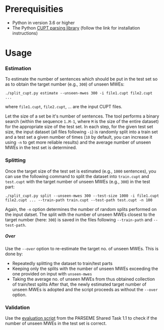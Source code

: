 # Prerequisities

* Python in version 3.6 or higher
* The Python [CUPT parsing library][cupt-parser] (follow the link for installation instructions)

# Usage

### Estimation

To estimate the number of sentences which should be put in the test set so as
to obtain the target number (e.g., `300`) of unseen MWEs:
```
./split_cupt.py estimate --unseen-mwes 300 -i file1.cupt file2.cupt ...
```
where `file1.cupt`, `file2.cupt`, ... are the input CUPT files.

Let the size of a set be it's number of sentences. 
The tool performs a binary search (within the sequence `1`..`M-1`, where `M` is the size of the entire dataset) for the appropriate size of the test set.  In each step, for
the given test set size, the input dataset (all files following `-i`) is randomly split into a train set and
a test set a given number of times (`10` by default, you can increase it using `-n` to get more reliable results) and
the average number of unseen MWEs in the test set is determined.

### Splitting

Once the target size of the test set is estimated (e.g., `1000` sentences), you
can use the following command to split the dataset into `train.cupt` and
`test.cupt` with the target number of unseen MWEs (e.g., `300`) in the test
part:
```
./split_cupt.py split --unseen-mwes 300 --test-size 1000 -i file1.cupt file2.cupt ... --train-path train.cupt --test-path test.cupt -n 100
```
Again, the `-n` option determines the number of random splits performed on the
input datset.  The split with the number of unseen MWEs closest to the target
number (here: `300`) is saved in the files following `--train-path` and `--test-path`.

##### Over

Use the `--over` option to re-estimate the target no. of unseen MWEs.  This is done by:
* Repeatedly splitting the dataset to train/test parts
* Keeping only the splits with the number of unseen MWEs exceeding the one provided on input with `unseen-mwes`
* Taking the average no. of unseen MWEs from thus obtained collection of train/test splits
After that, the newly estimated target number of unseen MWEs is adopted and the script proceeds as without the `--over` option.

### Validation

Use the [evaluation script][parseme-eval-1.1] from the PARSEME Shared Task 1.1
to check if the number of unseen MWEs in the test set is correct.


[cupt-parser]: https://gitlab.com/parseme/cupt-parser#python-cupt-parser "Python CUPT parser"
[parseme-eval-1.1]: https://gitlab.com/parseme/sharedtask-data/blob/master/1.1/bin/evaluate.py "PARSEME ST-1.1 evaluation script"
